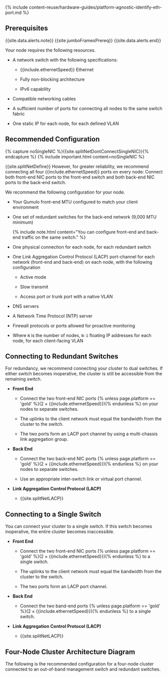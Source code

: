 {% include content-reuse/hardware-guides/platform-agnostic-identify-eth-port.md %}

##  Prerequisites
{{site.data.alerts.note}}
{{site.jumboFramesPrereq}}
{{site.data.alerts.end}}

Your node requires the following resources.
* A network switch with the following specifications:

  * {{include.ethernetSpeed}} Ethernet

  * Fully non-blocking architecture

  * IPv6 capability

* Compatible networking cables

* A sufficient number of ports for connecting all nodes to the same switch fabric

* One static IP for each node, for each defined VLAN


## Recommended Configuration
{% capture noSingleNIC %}{{site.splitNetDontConnectSingleNIC}}{% endcapture %}
{% include important.html content=noSingleNIC %}

{{site.splitNetDefine}} However, for greater reliability, we recommend connecting all four {{include.ethernetSpeed}} ports on every node: Connect both front-end NIC ports to the front-end switch and both back-end NIC ports to the back-end switch.

We recommend the following configuration for your node.

* Your Qumulo front-end MTU configured to match your client environment

* One set of redundant switches for the back-end network (9,000 MTU minimum)

  {% include note.html content="You can configure front-end and back-end traffic on the same switch." %}

* One physical connection for each node, for each redundant switch

* One Link Aggregation Control Protocol (LACP) port-channel for each network (front-end and back-end) on each node, with the following configuration

  * Active mode

  * Slow transmit

  * Access port or trunk port with a native VLAN

* DNS servers

* A Network Time Protocol (NTP) server

* Firewall protocols or ports allowed for proactive monitoring

* Where `N` is the number of nodes, `N-1` floating IP addresses for each node, for each client-facing VLAN


## Connecting to Redundant Switches
For redundancy, we recommend connecting your cluster to dual switches. If either switch becomes inoperative, the cluster is still be accessible from the remaining switch.

* **Front End**

  * Connect the two front-end NIC ports {% unless page.platform == 'gold' %}(2 &#215; {{include.ethernetSpeed}}){% endunless %} on your nodes to separate switches.

  * The uplinks to the client network must equal the bandwidth from the cluster to the switch.

  * The two ports form an LACP port channel by using a multi-chassis link aggregation group.

* **Back End**

  * Connect the two back-end NIC ports {% unless page.platform == 'gold' %}(2 &#215; {{include.ethernetSpeed}}){% endunless %} on your nodes to separate switches.

  * Use an appropriate inter-switch link or virtual port channel.

* **Link Aggregation Control Protocol (LACP)**

  * {{site.splitNetLACP}}


## Connecting to a Single Switch
You can connect your cluster to a single switch. If this switch becomes inoperative, the entire cluster becomes inaccessible.

* **Front End**

  * Connect the two front-end NIC ports {% unless page.platform == 'gold' %}(2 &#215; {{include.ethernetSpeed}}){% endunless %} to a single switch.

  * The uplinks to the client network must equal the bandwidth from the cluster to the switch.

  * The two ports form an LACP port channel.

* **Back End**

  * Connect the two band-end ports {% unless page.platform == 'gold' %}(2 &#215; {{include.ethernetSpeed}}){% endunless %} to a single switch.

* **Link Aggregation Control Protocol (LACP)**

  * {{site.splitNetLACP}}


## Four-Node Cluster Architecture Diagram
The following is the recommended configuration for a four-node cluster connected to an out-of-band management switch and redundant switches.
